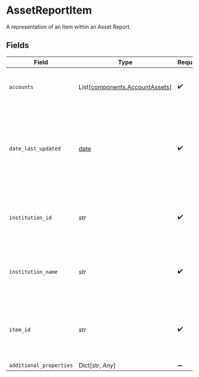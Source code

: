 # AssetReportItem

A representation of an Item within an Asset Report.


## Fields

| Field                                                                                                                                                 | Type                                                                                                                                                  | Required                                                                                                                                              | Description                                                                                                                                           |
| ----------------------------------------------------------------------------------------------------------------------------------------------------- | ----------------------------------------------------------------------------------------------------------------------------------------------------- | ----------------------------------------------------------------------------------------------------------------------------------------------------- | ----------------------------------------------------------------------------------------------------------------------------------------------------- |
| `accounts`                                                                                                                                            | List[[components.AccountAssets](../../models/components/accountassets.md)]                                                                            | :heavy_check_mark:                                                                                                                                    | Data about each of the accounts open on the Item.                                                                                                     |
| `date_last_updated`                                                                                                                                   | [date](https://docs.python.org/3/library/datetime.html#date-objects)                                                                                  | :heavy_check_mark:                                                                                                                                    | The date and time when this Item’s data was last retrieved from the financial institution, in [ISO 8601](https://wikipedia.org/wiki/ISO_8601) format. |
| `institution_id`                                                                                                                                      | *str*                                                                                                                                                 | :heavy_check_mark:                                                                                                                                    | The id of the financial institution associated with the Item.                                                                                         |
| `institution_name`                                                                                                                                    | *str*                                                                                                                                                 | :heavy_check_mark:                                                                                                                                    | The full financial institution name associated with the Item.                                                                                         |
| `item_id`                                                                                                                                             | *str*                                                                                                                                                 | :heavy_check_mark:                                                                                                                                    | The `item_id` of the Item associated with this webhook, warning, or error                                                                             |
| `additional_properties`                                                                                                                               | Dict[str, *Any*]                                                                                                                                      | :heavy_minus_sign:                                                                                                                                    | N/A                                                                                                                                                   |